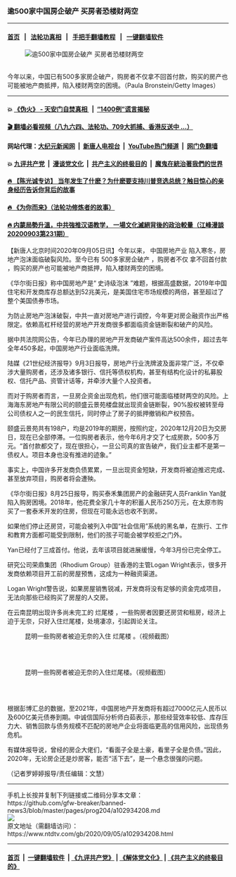 ### 逾500家中国房企破产 买房者恐楼财两空
------------------------

#### [首页](https://github.com/gfw-breaker/banned-news3/blob/master/README.md) &nbsp;&nbsp;|&nbsp;&nbsp; [法轮功真相](https://github.com/begood0513/basic/blob/master/README.md)  &nbsp;&nbsp;|&nbsp;&nbsp; [手把手翻墙教程](https://github.com/gfw-breaker/guides/wiki)  &nbsp;&nbsp;|&nbsp;&nbsp; [一键翻墙软件](https://github.com/gfw-breaker/nogfw/blob/master/README.md)  



<div><div class="featured_image">
 <figure>
  <img alt="逾500家中国房企破产 买房者恐楼财两空" src="https://i.ntdtv.com/assets/uploads/2020/09/GettyImages-1015022810-800x450.jpg"/>
 </figure><br/>
 <span class="caption">
  今年以来，中国已有500多家房企破产，购房者不仅拿不回首付款，购买的房产也可能被地产商抵押，陷入楼财两空的困境。（Paula Bronstein/Getty Images）
 </span>
</div>
</div><hr/>

#### 💥 [《伪火》 - 天安门自焚真相 ](http://141.164.51.119:10000/videos/blog/weihuo.html)&nbsp; |&nbsp; [“1400例”谎言揭秘  ](http://141.164.51.119:10000/videos/blog/jiexi1400.html)

#### [ 🎬  翻墙必看视频（八九六四、法轮功、709大抓捕、香港反送中 ...）](https://github.com/gfw-breaker/links/blob/master/banned.md)

#### 网站代理：[大纪元新闻网](http://167.172.10.89:10080/gb/) &nbsp;|&nbsp; [新唐人电视台](http://167.172.10.89:8808/gb/)  &nbsp;|&nbsp; [YouTube热门频道](http://158.247.203.241/youtube.html) &nbsp;|&nbsp; [网门免翻墙](http://158.247.203.241:11000/show.aspx?name=ogHome)

#### 💥 [九评共产党](http://141.164.51.119:10000/videos/res/jiuping/)&nbsp; |&nbsp; [漫谈党文化](http://141.164.51.119:10000/videos/res/mtdwh/)&nbsp; |&nbsp; [共产主义的终极目的](http://141.164.51.119:10000/videos/res/zjmd/)&nbsp; |&nbsp; [魔鬼在統治著我們的世界](http://141.164.51.119:10000/videos/res/TheSpecter/)  

#### [ 🔥  【陈光诚专访】 当年发生了什麽？为什麽要支持川普竞选总统？触目惊心的亲身经历告诉你背后的故事](http://141.164.51.119:10000/videos/news/cgc02.html)

#### [ 🔥  《为你而来》（法轮功修炼者的故事）](http://141.164.51.119:10000/videos/news/ComingForYou.html)

#### [ 🔥  内蒙局勢升溫，中共強推汉语教学， 一場文化滅絕背後的政治較量（江峰漫談20200903第231期）](http://141.164.51.119:10000/videos/news/jf03.html)

<div><div class="post_content" itemprop="articleBody">
 <p>
  【新唐人北京时间2020年09月05日讯】今年以来，
  <ok href="https://www.ntdtv.com/gb/中国房地产业.htm">
   中国房地产业
  </ok>
  陷入寒冬，房地产泡沫面临破裂风险。至今已有
  <ok href="https://www.ntdtv.com/gb/500多家房企破产.htm">
   500多家房企破产
  </ok>
  ，购房者不仅
  <ok href="https://www.ntdtv.com/gb/拿不回首付款.htm">
   拿不回首付款
  </ok>
  ，购买的房产也可能被地产商抵押，陷入楼财两空的困境。
 </p>
 <p>
  《华尔街日报》称中国房地产是“
  <ok href="https://www.ntdtv.com/gb/史诗级泡沫.htm">
   史诗级泡沫
  </ok>
  ”难题，根据高盛数据，2019年中国住宅和开发商库存总额达到52兆美元，是美国住宅市场规模的两倍，甚至超过了整个美国债券市场。
 </p>
 <p>
  为防止房地产泡沫破裂，中共一直对房地产进行调控，今年更对房企融资作出严格限定。依赖高杠杆经营的房地产开发商很多都面临资金链断裂和破产的风险。
 </p>
 <p>
  据中共法院网公告，今年已办理的房地产开发商破产案件高达500余件，超过去年全年450多起，中国房地产行业面临洗牌。
 </p>
 <p>
  陆媒《21世纪经济报导》9月3日报导，房地产行业洗牌波及面非常广泛，不仅牵涉大量购房者，还涉及诸多银行、信托等债权机构，甚至有结构化设计的私募股权、信托产品、资管计话等，并牵涉大量个人投资者。
 </p>
 <p>
  而对于购房者而言，一旦房企资金出现危机，他们很可能面临楼财两空的风险。上海海东房地产有限公司的颐盛云景苑楼盘就出现资金链断裂，90%股权被转至母公司债权人之一的民生信托，同时停止了房子的抵押撤销和产权预告。
 </p>
 <p>
  颐盛云景苑共有198户，均是2019年的期房，按照约定，2020年12月20日为交房日，现在已全部停滞。一位购房者表示，他今年6月才交了七成房款，500多万元。“首付款都交了，现在很担心，一旦公司真的宣告破产，我们业主都不是第一债权人。项目本身也没有推进的迹象。”
 </p>
 <p>
  事实上，中国许多开发商负债累累，一旦出现资金短缺，开发商将被迫推迟完成、甚至放弃项目，购房者将会遭殃。
 </p>
 <p>
  《华尔街日报》8月25日报导，购买泰禾集团房产的金融研究人员Franklin Yan就陷入购房困境。2018年，他花费全家几十年的积蓄人民币250万元，在太原市购买了一套泰禾开发的住房，但现在可能永远也收不到房。
 </p>
 <p>
  如果他们停止还房贷，可能会被列入中国“社会信用”系统的黑名单，在旅行、工作和教育方面都可能受到限制，他们的孩子可能会被学校拒之门外。
 </p>
 <p>
  Yan已经付了三成首付。他说，去年该项目就进展缓慢，今年3月份已完全停工。
 </p>
 <p>
  研究公司荣鼎集团（Rhodium Group）驻香港的主管Logan Wright表示，很多开发商依赖项目开工前的房屋预售，这成为一种融资渠道。
 </p>
 <p>
  Logan Wright警告说，如果房屋销售锐减，开发商将没有足够的资金完成项目，无法向那些已经购买了房屋的人交房。
 </p>
 <p>
  在云南昆明出现许多尚未完工的
  <ok href="https://www.ntdtv.com/gb/烂尾楼.htm">
   烂尾楼
  </ok>
  ，一些购房者因要还房贷和租房，经济上迫于无奈，只好入住烂尾楼，处境凄凉，引起舆论关注。
 </p>
 <figure class="wp-caption alignnone" id="attachment_102934210" style="width: 600px">
  <img alt="" class="size-medium wp-image-102934210" src="https://i.ntdtv.com/assets/uploads/2020/09/1-29-600x330.jpg">
   <br/><figcaption class="wp-caption-text">
    昆明一些购房者被迫无奈的入住
    <ok href="https://www.ntdtv.com/gb/烂尾楼.htm">
     烂尾楼
    </ok>
    。（视频截图）
   </figcaption><br/>
  </img>
 </figure><br/>
 <figure class="wp-caption alignnone" id="attachment_102934211" style="width: 600px">
  <img alt="" class="size-medium wp-image-102934211" src="https://i.ntdtv.com/assets/uploads/2020/09/2-13-600x317.jpg">
   <br/><figcaption class="wp-caption-text">
    昆明一些购房者被迫无奈的入住烂尾楼。（视频截图）
   </figcaption><br/>
  </img>
 </figure><br/>
 <p>
  根据彭博汇总的数据，至2021年，中国房地产开发商将有超过7000亿元人民币以及600亿美元债券到期。中诚信国际分析师白茹表示，那些经营效率较低、库存压力大、销售回款与债务规模不匹配的房地产企业将面临更高的信用风险，出现债务危机。
 </p>
 <p>
  有媒体报导说，曾经的房企大佬们，“看面子全是土豪，看里子全是负债。”因此，2020年，无论房企还是炒房客，能否“活下去”，是一个悬念很强的问题。
 </p>
 <p>
  （记者罗婷婷报导/责任编辑：文慧）
 </p>
 <div class="single_ad">
 </div>
</div>
</div>
<hr/>
手机上长按并复制下列链接或二维码分享本文章：<br/>
https://github.com/gfw-breaker/banned-news3/blob/master/pages/prog204/a102934208.md <br/>
<a href='https://github.com/gfw-breaker/banned-news3/blob/master/pages/prog204/a102934208.md'><img src='https://github.com/gfw-breaker/banned-news3/blob/master/pages/prog204/a102934208.md.png'/></a> <br/>
原文地址（需翻墙访问）：https://www.ntdtv.com/gb/2020/09/05/a102934208.html


------------------------
#### [首页](https://github.com/gfw-breaker/banned-news3/blob/master/README.md) &nbsp;|&nbsp; [一键翻墙软件](https://github.com/gfw-breaker/nogfw/blob/master/README.md) &nbsp;| [《九评共产党》](https://github.com/gfw-breaker/9ping.md/blob/master/README.md#九评之一评共产党是什么) | [《解体党文化》](https://github.com/gfw-breaker/jtdwh.md/blob/master/README.md) | [《共产主义的终极目的》](https://github.com/gfw-breaker/gczydzjmd.md/blob/master/README.md)


<img src='http://gfw-breaker.win/banned-news3/pages/prog204/a102934208.md' width='0px' height='0px'/>